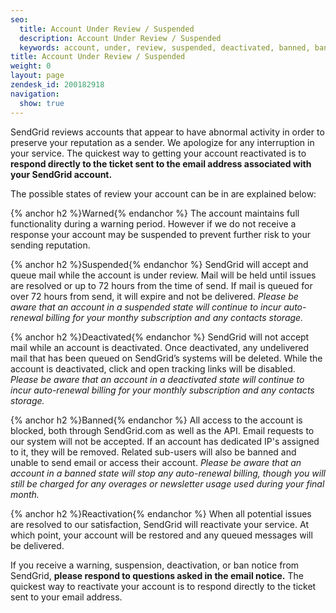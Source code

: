```yaml
---
seo:
  title: Account Under Review / Suspended
  description: Account Under Review / Suspended
  keywords: account, under, review, suspended, deactivated, banned, ban, suspend, deactivate, warn, warning, access, compromise, reactivate, stopped, stop, reactivated, turn, frozen
title: Account Under Review / Suspended
weight: 0
layout: page
zendesk_id: 200182918
navigation:
  show: true
---
```



SendGrid reviews accounts that appear to have abnormal activity in order to preserve your reputation as a sender. We apologize for any interruption in your service. The quickest way to getting your account reactivated is to **respond directly to the ticket sent to the email address associated with your SendGrid account.**

The possible states of review your account can be in are explained below:

{% anchor h2 %}Warned{% endanchor %}
The account maintains full functionality during a warning period. However if we do not receive a response your account may be suspended to prevent further risk to your sending reputation.  
  
{% anchor h2 %}Suspended{% endanchor %}
SendGrid will accept and queue mail while the account is under review. Mail will be held until issues are resolved or up to 72 hours from the time of send. If mail is queued for over 72 hours from send, it will expire and not be delivered. _Please be aware that an account in a suspended state will continue to incur auto-renewal billing for your monthy subscription and any contacts storage._

{% anchor h2 %}Deactivated{% endanchor %}
SendGrid will not accept mail while an account is deactivated. Once deactivated, any undelivered mail that has been queued on SendGrid’s systems will be deleted. While the account is deactivated, click and open tracking links will be disabled. _Please be aware that an account in a deactivated state will continue to incur auto-renewal billing for your monthly subscription and any contacts storage._

{% anchor h2 %}Banned{% endanchor %}
All access to the account is blocked, both through SendGrid.com as well as the API. Email requests to our system will not be accepted. If an account has dedicated IP's assigned to it, they will be removed. Related sub-users will also be banned and unable to send email or access their account. _Please be aware that an account in a banned state will stop any auto-renewal billing, though you will still be charged for any overages or newsletter usage used during your final month._  
  
{% anchor h2 %}Reactivation{% endanchor %}
When all potential issues are resolved to our satisfaction, SendGrid will reactivate your service. At which point, your account will be restored and any queued messages will be delivered.

 

If you receive a warning, suspension, deactivation, or ban notice from SendGrid, **please respond to questions asked in the email notice.** The quickest way to reactivate your account is to respond directly to the ticket sent to your email address.



